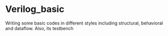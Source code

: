 # Verilog_basic
Writing some basic codes in different styles including structural, behavioral and dataflow. Also, its testbench
